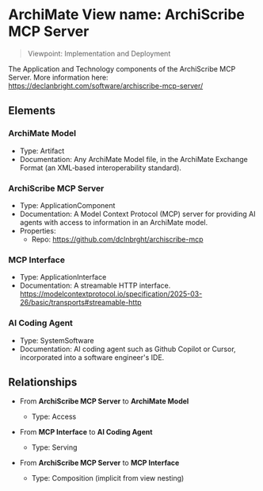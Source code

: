 # ArchiMate View name: ArchiScribe MCP Server

> Viewpoint: Implementation and Deployment

The Application and Technology components of the ArchiScribe MCP Server.
More information here: https://declanbright.com/software/archiscribe-mcp-server/

## Elements

### ArchiMate Model
- Type: Artifact
- Documentation: Any ArchiMate Model file, in the ArchiMate Exchange Format (an XML‑based interoperability standard).

### ArchiScribe MCP Server
- Type: ApplicationComponent
- Documentation: A Model Context Protocol (MCP) server for providing AI agents with access to information in an ArchiMate model.
- Properties:
  - Repo: https://github.com/dclnbrght/archiscribe-mcp

### MCP Interface
- Type: ApplicationInterface
- Documentation: A streamable HTTP interface.&#xD;
https://modelcontextprotocol.io/specification/2025-03-26/basic/transports#streamable-http

### AI Coding Agent
- Type: SystemSoftware
- Documentation: AI coding agent such as Github Copilot or Cursor, incorporated into a software engineer's IDE.

## Relationships

- From **ArchiScribe MCP Server** to **ArchiMate Model**
  - Type: Access

- From **MCP Interface** to **AI Coding Agent**
  - Type: Serving

- From **ArchiScribe MCP Server** to **MCP Interface**
  - Type: Composition (implicit from view nesting)
